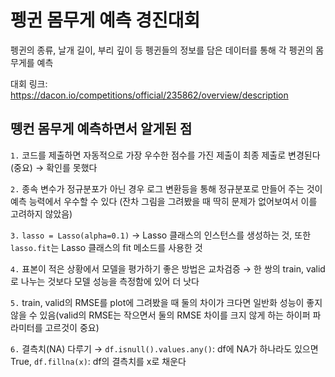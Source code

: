 # 펭귄 몸무게 예측 경진대회

펭귄의 종류, 날개 길이, 부리 깊이 등 펭귄들의 정보를 담은 데이터를 통해 각 펭귄의 몸무게를 예측

대회 링크: https://dacon.io/competitions/official/235862/overview/description

## 뗑컨 몸무게 예측하면서 알게된 점 

`1.` 코드를 제출하면 자동적으로 가장 우수한 점수를 가진 제출이 최종 제출로 변경된다(중요) $\to$ 확인를 못했다

`2.` 종속 변수가 정규분포가 아닌 경우 로그 변환등을 통해 정규분포로 만들어 주는 것이 예측 능력에서 우수할 수 있다 (잔차 그림을 그려봤을 때 딱히 문제가 없어보여서 이를 고려하지 않았음)

`3.` `lasso = Lasso(alpha=0.1)` $\to$ Lasso 클래스의 인스턴스를 생성하는 것, 또한 `lasso.fit`는 Lasso 클래스의 fit 메소드를 사용한 것

`4.` 표본이 적은 상황에서 모델을 평가하기 좋은 방법은 교차검증 $\to$ 한 쌍의 train, valid로 나누는 것보다 모델 성능을 측정함에 있어 더 낫다

`5.` train, valid의 RMSE를 plot에 그려봤을 때 둘의 차이가 크다면 일반화 성능이 좋지 않을 수 있음(valid의 RMSE는 작으면서 둘의 RMSE 차이를 크지 않게 하는 하이퍼 파라미터를 고르것이 중요)

`6.` 결측치(NA) 다루기 $\to$ `df.isnull().values.any()`: df에 NA가 하나라도 있으면 True, `df.fillna(x)`: df의 결측치를 x로 채운다
